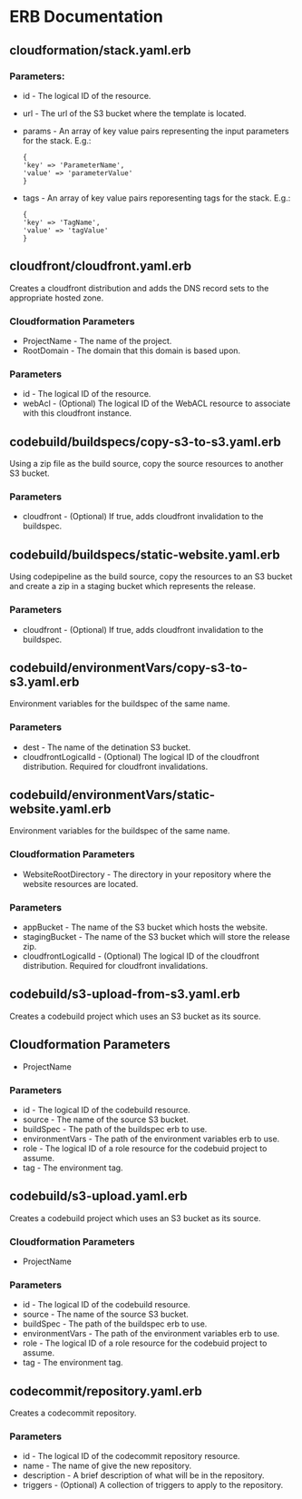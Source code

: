 # ERB Documentation

## cloudformation/stack.yaml.erb

### Parameters:

- id - The logical ID of the resource.
- url - The url of the S3 bucket where the template is located.
- params - An array of key value pairs representing the input parameters for the stack. E.g.:

  ```
  {
  'key' => 'ParameterName',
  'value' => 'parameterValue'
  }
  ```

- tags - An array of key value pairs reporesenting tags for the stack. E.g.:

  ```
  {
  'key' => 'TagName',
  'value' => 'tagValue'
  }
  ```

## cloudfront/cloudfront.yaml.erb

Creates a cloudfront distribution and adds the DNS record sets to the appropriate hosted zone.

### Cloudformation Parameters

- ProjectName - The name of the project.
- RootDomain - The domain that this domain is based upon.

### Parameters

- id - The logical ID of the resource.
- webAcl - (Optional) The logical ID of the WebACL resource to associate with this cloudfront instance.

## codebuild/buildspecs/copy-s3-to-s3.yaml.erb

Using a zip file as the build source, copy the source resources to another S3 bucket.

### Parameters

- cloudfront - (Optional) If true, adds cloudfront invalidation to the buildspec.

## codebuild/buildspecs/static-website.yaml.erb

Using codepipeline as the build source, copy the resources to an S3 bucket and create a zip in a staging bucket which represents the release.

### Parameters

- cloudfront - (Optional) If true, adds cloudfront invalidation to the buildspec.

## codebuild/environmentVars/copy-s3-to-s3.yaml.erb

Environment variables for the buildspec of the same name.

### Parameters

- dest - The name of the detination S3 bucket.
- cloudfrontLogicalId - (Optional) The logical ID of the cloudfront distribution. Required for cloudfront invalidations.

## codebuild/environmentVars/static-website.yaml.erb

Environment variables for the buildspec of the same name.

### Cloudformation Parameters

- WebsiteRootDirectory - The directory in your repository where the website resources are located.

### Parameters

- appBucket - The name of the S3 bucket which hosts the website.
- stagingBucket - The name of the S3 bucket which will store the release zip.
- cloudfrontLogicalId - (Optional) The logical ID of the cloudfront distribution. Required for cloudfront invalidations.

## codebuild/s3-upload-from-s3.yaml.erb

Creates a codebuild project which uses an S3 bucket as its source.

## Cloudformation Parameters

- ProjectName

### Parameters

- id - The logical ID of the codebuild resource.
- source - The name of the source S3 bucket.
- buildSpec - The path of the buildspec erb to use.
- environmentVars - The path of the environment variables erb to use.
- role - The logical ID of a role resource for the codebuid project to assume.
- tag - The environment tag.

## codebuild/s3-upload.yaml.erb

Creates a codebuild project which uses an S3 bucket as its source.

### Cloudformation Parameters

- ProjectName

### Parameters

- id - The logical ID of the codebuild resource.
- source - The name of the source S3 bucket.
- buildSpec - The path of the buildspec erb to use.
- environmentVars - The path of the environment variables erb to use.
- role - The logical ID of a role resource for the codebuid project to assume.
- tag - The environment tag.

## codecommit/repository.yaml.erb

Creates a codecommit repository.

### Parameters

- id - The logical ID of the codecommit repository resource.
- name - The name of give the new repository.
- description - A brief description of what will be in the repository.
- triggers - (Optional) A collection of triggers to apply to the repository.
